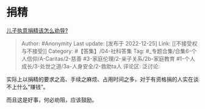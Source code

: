 # 捐精
[儿子执意捐精该怎么劝导?](https://www.zhihu.com/question/36410707/answer/2814697641)

> Author: #Anonymity
> Last update: [发布于 2022-12-25]
> Link: [[不接受权与不接受]]
> Category: #【答集】/04-社科答集
> Tag: #_专题合集/合集6-个人信仰/A-Caritas/2-慈善 #3-家庭伦理/2-亲子关系/2b-家庭教育 #1-个人成长/3-处世之道/3a-人身安全/2-救助ta人
> 评论区:
> 泛讨论:

实际上以捐精的要求之高、手续之麻烦、占用时间之多，对于有资格捐的人实在谈不上什么“赚钱”。

而且这是好事，何必劝阻，应该鼓励。
